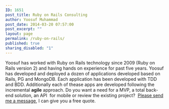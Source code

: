 ```yaml
---
ID: 1651
post_title: Ruby on Rails Consulting
author: Yoosuf Muhammad
post_date: 2014-03-20 07:57:00
post_excerpt: ""
layout: page
permalink: /ruby-on-rails/
published: true
sharing_disabled: "1"
---
```

Yoosuf has worked with Ruby on Rails technology since 2009 (Ruby on Rails version 2) and having hands on experience for past five years. Yoosuf has developed and deployed a dozen of applications developed based on Rails, PG and MongoDB. Each application has been developed with TDD and BDD. Additionally each of thease apps are developed following the incremental **agile** approach. Do you want a need for a MVP, a total back-end solution, an API  for mobile or review the existing project?  [Please send me a message](http://yoosuf.me/contact/?utm_source=yoosuf.me&utm_medium=ror&utm_campaign=consultancy), I can give you a free quote.